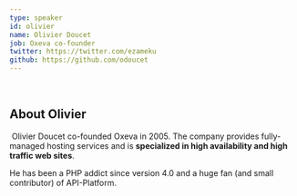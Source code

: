 ```yaml
---
type: speaker
id: olivier
name: Olivier Doucet
job: Oxeva co-founder
twitter: https://twitter.com/ezameku
github: https://github.com/odoucet
---
```

​
## About Olivier
​
Olivier Doucet co-founded Oxeva in 2005. The company provides fully-managed hosting services and is **specialized in high availability and high traffic web sites**.

He has been a PHP addict since version 4.0 and a huge fan (and small contributor) of API-Platform.
